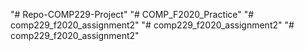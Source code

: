 "# Repo-COMP229-Project" 
"# COMP_F2020_Practice" 
"# comp229_f2020_assignment2" 
"# comp229_f2020_assignment2" 
"# comp229_f2020_assignment2" 
